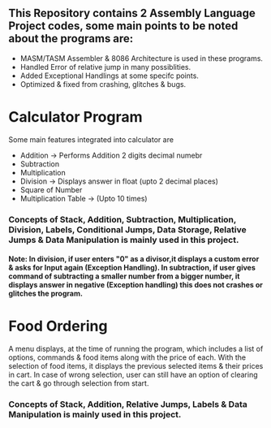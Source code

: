 ## This Repository contains 2 Assembly Language Project codes, some main points to be noted about the programs are:

- MASM/TASM Assembler & 8086 Architecture is used in these programs.
- Handled Error of relative jump in many possiblities.
- Added Exceptional Handlings at some specifc points.
- Optimized & fixed from crashing, glitches & bugs.

# Calculator Program

Some main features integrated into calculator are

- Addition -> Performs Addition 2 digits decimal numebr
- Subtraction
- Multiplication
- Division -> Displays answer in float (upto 2 decimal places)
- Square of Number
- Multiplication Table -> (Upto 10 times)


### Concepts of Stack, Addition, Subtraction, Multiplication, Division, Labels, Conditional Jumps, Data Storage, Relative Jumps & Data Manipulation is mainly used in this project.


#### Note: In division, if user enters "0" as a divisor,it displays a custom error & asks for Input again (Exception Handling). In subtraction, if user gives command of subtracting a smaller number from a bigger number, it displays answer in negative (Exception handling) this does not crashes or glitches the program.

# Food Ordering

A menu displays, at the time of running the program, which includes a list of options, commands & food items along with the price of each. With the selection of food items, it displays the previous selected items & their prices in cart. In case of wrong selection, user can still have an option of clearing the cart & go through selection from start. 

### Concepts of Stack, Addition, Relative Jumps, Labels & Data Manipulation is mainly used in this project.